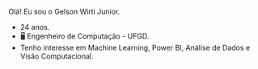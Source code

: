 Olá! Eu sou o Gelson Wirti Junior.

- 24 anos.
- 🖥️ Engenheiro de Computação - UFGD.
- Tenho interesse em Machine Learning, Power BI, Análise de Dados e Visão Computacional.
